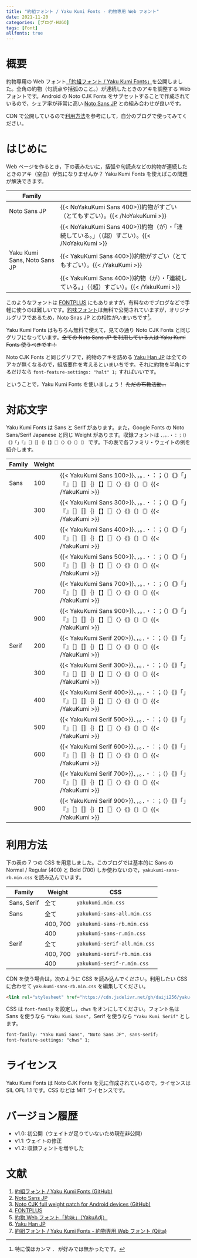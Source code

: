 ```yaml
---
title: "約組フォント / Yaku Kumi Fonts - 約物専用 Web フォント"
date: 2021-11-20
categories: [ブログ-HUGO]
tags: [Font]
allfonts: true
---
```


# 概要

約物専用の Web フォント[「約組フォント / Yaku Kumi Fonts」](https://github.com/Daiji256/Yaku-Kumi-Fonts/)を公開しました。全角の約物（句読点や括弧のこと。）が連続したときのアキを調整する Web フォントです。Android の Noto CJK Fonts をサブセットすることで作成されているので，シェア率が非常に高い [Noto Sans JP](https://fonts.google.com/noto/specimen/Noto+Sans+JP/) との組み合わせが良いです。

CDN で公開しているので[利用方法](#利用方法)を参考にして，自分のブログで使ってみてください。

# はじめに

Web ページを作るとき，下の表みたいに，括弧や句読点などの約物が連続したときのアキ（空白）が気になりませんか？ Yaku Kumi Fonts を使えばこの問題が解決できます。

|Family| |
|------|-|
|Noto Sans JP                |{{< NoYakuKumi Sans 400>}}約物がすごい（とてもすごい）。{{< /NoYakuKumi >}}|
|                            |{{< NoYakuKumi Sans 400>}}約物（が）・「連続している。」（（超）すごい）。{{< /NoYakuKumi >}}|
|Yaku Kumi Sans, Noto Sans JP|{{< YakuKumi   Sans 400>}}約物がすごい（とてもすごい）。{{< /YakuKumi >}}  |
|                            |{{< YakuKumi   Sans 400>}}約物（が）・「連続している。」（（超）すごい）。{{< /YakuKumi >}}  |

このようなフォントは [FONTPLUS](https://fontplus.jp/) にもありますが，有料なのでブログなどで手軽に使うのは難しいです。[約味フォント](https://tama-san.com/yakuadj-font/)は無料で公開されていますが，オリジナルグリフであるため，Noto Snas JP との相性がいまいちです[^:ore1]。

[^:ore1]: 特に僕はカンマ `，` が好みでは無かったです。

Yaku Kumi Fonts はもちろん無料で使えて，見ての通り Noto CJK Fonts と同じグリフになっています。~~全ての Noto Sans JP を利用している人は Yaku Kumi Fonts 使うべきです！~~

Noto CJK Fonts と同じグリフで，約物のアキを詰める [Yaku Han JP](https://yakuhanjp.qranoko.jp/) は全てのアキが無くなるので，組版要件を考えるといまいちです。それに約物を半角にするだけなら `font-feature-settings: "halt" 1;` すればいいです。

ということで，Yaku Kumi Fonts を使いましょう！ ~~ただの布教活動...~~

# 対応文字

Yaku Kumi Fonts は Sans と Serif があります。また，Google Fonts の Noto Sans/Serif Japanese と同じ Weight があります。収録フォントは `、，。．・：；（）｟｠「」『』［］〚〛｛｝【】〖〗〈〉《》〔〕〘〙` です。下の表で各ファミリ・ウェイトの例を紹介します。

|Family|Weight| |
|------|------|-|
|Sans  |100   |{{< YakuKumi Sans  100>}}、，。．・：；（）｟｠「」『』［］〚〛｛｝【】〖〗〈〉《》〔〕〘〙{{< /YakuKumi >}}|
|      |300   |{{< YakuKumi Sans  300>}}、，。．・：；（）｟｠「」『』［］〚〛｛｝【】〖〗〈〉《》〔〕〘〙{{< /YakuKumi >}}|
|      |400   |{{< YakuKumi Sans  400>}}、，。．・：；（）｟｠「」『』［］〚〛｛｝【】〖〗〈〉《》〔〕〘〙{{< /YakuKumi >}}|
|      |500   |{{< YakuKumi Sans  500>}}、，。．・：；（）｟｠「」『』［］〚〛｛｝【】〖〗〈〉《》〔〕〘〙{{< /YakuKumi >}}|
|      |700   |{{< YakuKumi Sans  700>}}、，。．・：；（）｟｠「」『』［］〚〛｛｝【】〖〗〈〉《》〔〕〘〙{{< /YakuKumi >}}|
|      |900   |{{< YakuKumi Sans  900>}}、，。．・：；（）｟｠「」『』［］〚〛｛｝【】〖〗〈〉《》〔〕〘〙{{< /YakuKumi >}}|
|Serif |200   |{{< YakuKumi Serif 200>}}、，。．・：；（）｟｠「」『』［］〚〛｛｝【】〖〗〈〉《》〔〕〘〙{{< /YakuKumi >}}|
|      |300   |{{< YakuKumi Serif 300>}}、，。．・：；（）｟｠「」『』［］〚〛｛｝【】〖〗〈〉《》〔〕〘〙{{< /YakuKumi >}}|
|      |400   |{{< YakuKumi Serif 400>}}、，。．・：；（）｟｠「」『』［］〚〛｛｝【】〖〗〈〉《》〔〕〘〙{{< /YakuKumi >}}|
|      |500   |{{< YakuKumi Serif 500>}}、，。．・：；（）｟｠「」『』［］〚〛｛｝【】〖〗〈〉《》〔〕〘〙{{< /YakuKumi >}}|
|      |600   |{{< YakuKumi Serif 600>}}、，。．・：；（）｟｠「」『』［］〚〛｛｝【】〖〗〈〉《》〔〕〘〙{{< /YakuKumi >}}|
|      |700   |{{< YakuKumi Serif 700>}}、，。．・：；（）｟｠「」『』［］〚〛｛｝【】〖〗〈〉《》〔〕〘〙{{< /YakuKumi >}}|
|      |900   |{{< YakuKumi Serif 900>}}、，。．・：；（）｟｠「」『』［］〚〛｛｝【】〖〗〈〉《》〔〕〘〙{{< /YakuKumi >}}|


# 利用方法

下の表の 7 つの CSS を用意しました。このブログでは基本的に Sans の Normal / Regular (400) と Bold (700) しか使わないので，`yakukumi-sans-rb.min.css` を読み込んでいます。

|Family     |Weight  |CSS                         |
|-----------|--------|----------------------------|
|Sans, Serif|全て    |`yakukumi.min.css`          |
|Sans       |全て    |`yakukumi-sans-all.min.css` |
|           |400, 700|`yakukumi-sans-rb.min.css`  |
|           |400     |`yakukumi-sans-r.min.css`   |
|Serif      |全て    |`yakukumi-serif-all.min.css`|
|           |400, 700|`yakukumi-serif-rb.min.css` |
|           |400     |`yakukumi-serif-r.min.css`  |

CDN を使う場合は，次のように CSS を読み込んでください。利用したい CSS に合わせて `yakukumi-sans-rb.min.css` を編集してください。

```html
<link rel="stylesheet" href="https://cdn.jsdelivr.net/gh/daiji256/yaku-kumi-fonts@v1.1/css/yakukumi-sans-rb.min.css">
```

CSS は `font-family` を設定し，`chws` をオンにしてください。フォント名は Sans を使うなら `"Yaku Kumi Sans"`，Serif を使うなら `"Yaku Kumi Serif"` とします。

```css
font-family: "Yaku Kumi Sans", "Noto Sans JP", sans-serif;
font-feature-settings: "chws" 1;
```

# ライセンス

Yaku Kumi Fonts は Noto CJK Fonts を元に作成されているので，ライセンスは SIL OFL 1.1 です。CSS などは MIT ライセンスです。

# バージョン履歴

- v1.0: 初公開（ウェイトが足りていないため現在非公開）
- v1.1: ウェイトの修正
- v1.2: 収録フォントを増やした

# 文献

1. [約組フォント / Yaku Kumi Fonts (GitHub)](https://github.com/Daiji256/Yaku-Kumi-Fonts/)
2. [Noto Sans JP](https://fonts.google.com/noto/specimen/Noto+Sans+JP/)
3. [Noto CJK full weight patch for Android devices (GitHub)](https://github.com/simonsmh/notocjk/)
4. [FONTPLUS](https://fontplus.jp/)
5. [約物 Web フォント「約味」（YakuAdj）](https://tama-san.com/yakuadj-font/)
6. [Yaku Han JP](https://yakuhanjp.qranoko.jp/)
7. [約組フォント / Yaku Kumi Fonts - 約物専用 Web フォント (Qiita)](https://qiita.com/Daiji256/items/a0a30725355a9f7d6d22/)
